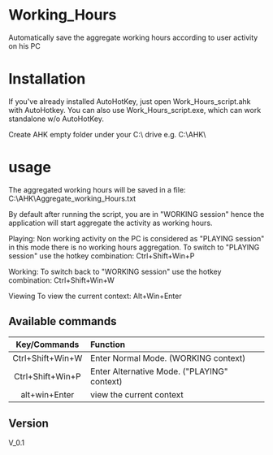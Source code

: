 # Working_Hours
Automatically save the aggregate working hours according to user activity on his PC


# Installation
If you've already installed AutoHotKey, just open Work_Hours_script.ahk with AutoHotkey.
You can also use Work_Hours_script.exe, which can work standalone w/o AutoHotKey.

Create AHK empty folder under your C:\ drive
e.g.
C:\AHK\

# usage
The aggregated working hours will be saved in a file:
C:\AHK\Aggregate_working_Hours.txt

By default after running the script, you are in "WORKING session"
hence the application will start aggregate the activity as working hours.

Playing:
Non working activity on the PC is considered as "PLAYING session"
in this mode there is no working hours aggregation.
To switch to "PLAYING session" use the hotkey combination:
Ctrl+Shift+Win+P

Working:
To switch back to "WORKING session" use the hotkey combination:
Ctrl+Shift+Win+W

Viewing
To view the current context:
Alt+Win+Enter

## Available commands 
|Key/Commands|Function|
|:----------:|:-------|
|Ctrl+Shift+Win+W| Enter Normal Mode. (WORKING context)|
|Ctrl+Shift+Win+P| Enter Alternative Mode. ("PLAYING" context)|
|alt+win+Enter| view the current context|


## Version
V_0.1